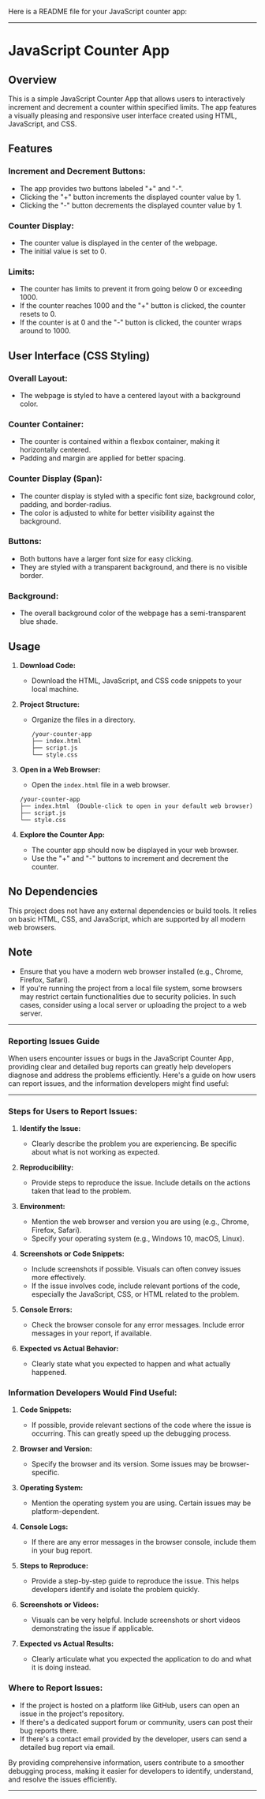 Here is a README file for your JavaScript counter app:

---

# JavaScript Counter App

## Overview

This is a simple JavaScript Counter App that allows users to interactively increment and decrement a counter within specified limits. The app features a visually pleasing and responsive user interface created using HTML, JavaScript, and CSS.

## Features

### Increment and Decrement Buttons:

- The app provides two buttons labeled "+" and "-".
- Clicking the "+" button increments the displayed counter value by 1.
- Clicking the "-" button decrements the displayed counter value by 1.

### Counter Display:

- The counter value is displayed in the center of the webpage.
- The initial value is set to 0.

### Limits:

- The counter has limits to prevent it from going below 0 or exceeding 1000.
- If the counter reaches 1000 and the "+" button is clicked, the counter resets to 0.
- If the counter is at 0 and the "-" button is clicked, the counter wraps around to 1000.

## User Interface (CSS Styling)

### Overall Layout:

- The webpage is styled to have a centered layout with a background color.

### Counter Container:

- The counter is contained within a flexbox container, making it horizontally centered.
- Padding and margin are applied for better spacing.

### Counter Display (Span):

- The counter display is styled with a specific font size, background color, padding, and border-radius.
- The color is adjusted to white for better visibility against the background.

### Buttons:

- Both buttons have a larger font size for easy clicking.
- They are styled with a transparent background, and there is no visible border.

### Background:

- The overall background color of the webpage has a semi-transparent blue shade.

## Usage

1. **Download Code:**
   - Download the HTML, JavaScript, and CSS code snippets to your local machine.

2. **Project Structure:**
   - Organize the files in a directory.

     ```
     /your-counter-app
     ├── index.html
     ├── script.js
     └── style.css
     ```

3. **Open in a Web Browser:**
   - Open the `index.html` file in a web browser.

   ```
   /your-counter-app
   ├── index.html  (Double-click to open in your default web browser)
   ├── script.js
   └── style.css
   ```

4. **Explore the Counter App:**
   - The counter app should now be displayed in your web browser.
   - Use the "+" and "-" buttons to increment and decrement the counter.

## No Dependencies

This project does not have any external dependencies or build tools. It relies on basic HTML, CSS, and JavaScript, which are supported by all modern web browsers.

## Note

- Ensure that you have a modern web browser installed (e.g., Chrome, Firefox, Safari).
- If you're running the project from a local file system, some browsers may restrict certain functionalities due to security policies. In such cases, consider using a local server or uploading the project to a web server.

---
### Reporting Issues Guide

When users encounter issues or bugs in the JavaScript Counter App, providing clear and detailed bug reports can greatly help developers diagnose and address the problems efficiently. Here's a guide on how users can report issues, and the information developers might find useful:

---

### Steps for Users to Report Issues:

1. **Identify the Issue:**
   - Clearly describe the problem you are experiencing. Be specific about what is not working as expected.

2. **Reproducibility:**
   - Provide steps to reproduce the issue. Include details on the actions taken that lead to the problem.

3. **Environment:**
   - Mention the web browser and version you are using (e.g., Chrome, Firefox, Safari).
   - Specify your operating system (e.g., Windows 10, macOS, Linux).

4. **Screenshots or Code Snippets:**
   - Include screenshots if possible. Visuals can often convey issues more effectively.
   - If the issue involves code, include relevant portions of the code, especially the JavaScript, CSS, or HTML related to the problem.

5. **Console Errors:**
   - Check the browser console for any error messages. Include error messages in your report, if available.

6. **Expected vs Actual Behavior:**
   - Clearly state what you expected to happen and what actually happened.

### Information Developers Would Find Useful:

1. **Code Snippets:**
   - If possible, provide relevant sections of the code where the issue is occurring. This can greatly speed up the debugging process.

2. **Browser and Version:**
   - Specify the browser and its version. Some issues may be browser-specific.

3. **Operating System:**
   - Mention the operating system you are using. Certain issues may be platform-dependent.

4. **Console Logs:**
   - If there are any error messages in the browser console, include them in your bug report.

5. **Steps to Reproduce:**
   - Provide a step-by-step guide to reproduce the issue. This helps developers identify and isolate the problem quickly.

6. **Screenshots or Videos:**
   - Visuals can be very helpful. Include screenshots or short videos demonstrating the issue if applicable.

7. **Expected vs Actual Results:**
   - Clearly articulate what you expected the application to do and what it is doing instead.

### Where to Report Issues:

- If the project is hosted on a platform like GitHub, users can open an issue in the project's repository.
- If there's a dedicated support forum or community, users can post their bug reports there.
- If there's a contact email provided by the developer, users can send a detailed bug report via email.

By providing comprehensive information, users contribute to a smoother debugging process, making it easier for developers to identify, understand, and resolve the issues efficiently.

--- 
